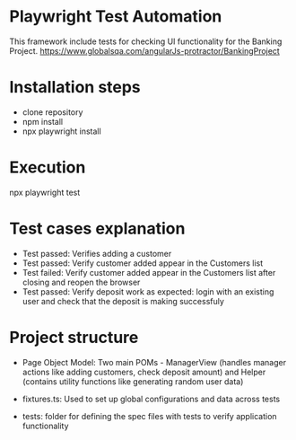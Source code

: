 # Playwright Test Automation

This framework include tests for checking UI functionality for the Banking Project.
https://www.globalsqa.com/angularJs-protractor/BankingProject

# Installation steps
- clone repository 
- npm install 
- npx playwright install

# Execution
npx playwright test

# Test cases explanation
- Test passed: Verifies adding a customer 
- Test passed: Verify customer added appear in the Customers list 
- Test failed: Verify customer added appear in the Customers list after closing and reopen the browser 
- Test passed: Verify deposit work as expected: login with an existing user and check that the deposit is making successfuly 

# Project structure
- Page Object Model: Two main POMs - ManagerView (handles manager actions like adding customers, check deposit amount) and Helper (contains utility functions like generating random user data)

- fixtures.ts: Used to set up global configurations and data across tests

- tests: folder for defining the spec files with tests to verify application functionality
